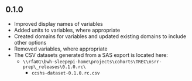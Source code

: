 ## 0.1.0

- Improved display names of variables
- Added units to variables, where appropriate
- Created domains for variables and updated existing domains to include other options
- Removed variables, where appropriate
- The CSV datasets generated from a SAS export is located here:
  - `\\rfa01\bwh-sleepepi-home\projects\cohorts\TREC\nsrr-prep\_releases\0.1.0.rc\`
    - `ccshs-dataset-0.1.0.rc.csv`
